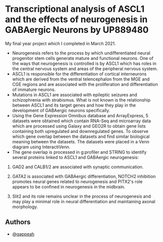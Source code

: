 
# Transcriptional analysis of ASCL1 and the effects of neurogenesis in GABAergic Neurons by UP889480

My final year project which I completed in March 2021. 

* Neurogenesis refers to the process by which undifferentiated neural progenitor stem cells generate mature and functional neurons. One of the ways that neurogenesis is controlled is by ASCL1 which has roles in the central nervous system and areas of the peripheral nervous system. 
* ASCL1 is responsible for the differentiation of cortical interneurons which are derived from the ventral telencephalon from the MGE and CGE regions and are associated with the proliferation and differentiation of immature neurons. 
* Mutations in ASCL1 are associated with epileptic seizures and schizophrenia with strabismus. What is not known is the relationship between ASCL1 and its target genes and how they play in the development of GABAergic neurons specifically. 
* Using the Gene Expression Omnibus database and ArrayExpress, 5 datasets were obtained which contain RNA-Seq and microarray data which are processed using Galaxy and GEO2R to obtain gene lists containing both upregulated and downregulated genes. To observe which gene overlap between the datasets and find similar biological meaning between the datasets. The datasets were placed in a Venn diagram using InteractiVenn. 
* The gene overlap is processed in g:profiler and STRING to identify several proteins linked to ASCL1 and GABAergic neurogenesis: 
1. GAD2 and CALB1/2 are associated with synaptic communication.

2. GATA2 is associated with GABAergic differentiation, NOTCH2 inhibition promotes neural genes related to neurogenesis and PITX2's role appears to be confined in neurogenesis in the midbrain. 

3. Slit2 and its role remains unclear in the process of neurogenesis and may play a minimal role in neural differentiation and maintaining axonal morphology.


## Authors

- [@gappeah](https://github.com/gappeah)

